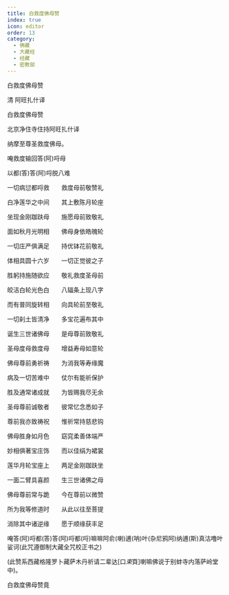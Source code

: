 ```yaml
---
title: 白救度佛母赞
index: true
icon: editor
order: 13
category:
  - 佛藏
  - 大藏经
  - 经藏
  - 密教部
---
```


  白救度佛母赞  

清 阿旺扎什译  

白救度佛母赞  

北京净住寺住持阿旺扎什译  

纳摩至尊圣救度佛母。  

唵救度输回答(阿)哷母  

以都(答)答(阿)哷脱八难  

一切病愆都哷救　　救度母前敬赞礼  

白净莲华之中间　　其上敷陈月轮座  

坐现金刚跏趺母　　施愿母前致敬礼  

面如秋月光明相　　佛母身依皓魄轮  

一切庄严俱满足　　持优钵花前敬礼  

体相具圆十六岁　　一切正觉彼之子  

胜躬持施随欲应　　敬礼救度圣母前  

皎洁白轮光色白　　八辐条上现八字  

而有普同旋转相　　向具轮前至敬礼  

一切刹土皆清净　　多宝花遍布其中  

诞生三世诸佛母　　是母尊前致敬礼  

圣母度母救度母　　增益寿母如意轮  

佛母尊前勇祈祷　　为消我等寿缘魔  

病及一切苦难中　　仗尔有能祈保护  

胜及通常诸成就　　为皆赐我尽无余  

圣母尊前诚敬者　　彼常忆念悉如子  

尊前我亦致祷祝　　惟祈常持慈悲钩  

佛母胜身如月色　　窈窕柔善体端严  

妙相俱著宝庄饰　　而以佳绢为裙裳  

莲华月轮宝座上　　两足金刚跏趺坐  

一面二臂具喜颜　　生三世诸佛之母  

佛母尊前常与跪　　今在尊前以微赞  

所为我等修道时　　从此以往至菩提  

消除其中诸逆缘　　愿于顺缘获丰足  

唵答(阿)哷都(答)答(阿)哷都(哷)嘛嘛阿俞(喇)逋(呐)叶(杂尼鸦阿)纳逋(斯)真沽噜叶娑诃(此咒遵御制大藏全咒校正书之)  

(此赞系西藏格隆罗卜藏萨木丹祈请二辈达[口*束*頁]喇嘛佛说于别蚌寺内落萨岭堂中)。  

白救度佛母赞竟  
